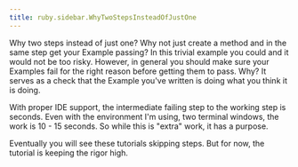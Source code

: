 ```yaml
---
title: ruby.sidebar.WhyTwoStepsInsteadOfJustOne
---
```

<span class="sidebar_title"> Why two steps instead of just one?</span>
Why not just create a method and in the same step get your Example passing? In this trivial example you could and it would not be too risky. However, in general you should make sure your Examples fail for the right reason before getting them to pass. Why? It serves as a check that the Example you've written is doing what you think it is doing. 

With proper IDE support, the intermediate failing step to the working step is seconds. Even with the environment I'm using, two terminal windows, the work is 10 - 15 seconds. So while this is "extra" work, it has a purpose.

Eventually you will see these tutorials skipping steps. But for now, the tutorial is keeping the rigor high.
 
